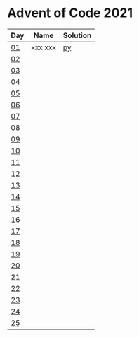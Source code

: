 # Advent of Code 2021

|Day|Name|Solution|
|---|---|---|
|[01](https://adventofcode.com/2021/day/1)|xxx xxx|[py](/day01/main.py)|
|[02](https://adventofcode.com/2021/day/2)|||
|[03](https://adventofcode.com/2021/day/3)|||
|[04](https://adventofcode.com/2021/day/4)|||
|[05](https://adventofcode.com/2021/day/5)|||
|[06](https://adventofcode.com/2021/day/6)|||
|[07](https://adventofcode.com/2021/day/7)|||
|[08](https://adventofcode.com/2021/day/8)|||
|[09](https://adventofcode.com/2021/day/9)|||
|[10](https://adventofcode.com/2021/day/10)|||
|[11](https://adventofcode.com/2021/day/11)|||
|[12](https://adventofcode.com/2021/day/12)|||
|[13](https://adventofcode.com/2021/day/13)|||
|[14](https://adventofcode.com/2021/day/14)|||
|[15](https://adventofcode.com/2021/day/15)|||
|[16](https://adventofcode.com/2021/day/16)|||
|[17](https://adventofcode.com/2021/day/17)|||
|[18](https://adventofcode.com/2021/day/18)|||
|[19](https://adventofcode.com/2021/day/19)|||
|[20](https://adventofcode.com/2021/day/20)|||
|[21](https://adventofcode.com/2021/day/21)|||
|[22](https://adventofcode.com/2021/day/22)|||
|[23](https://adventofcode.com/2021/day/23)|||
|[24](https://adventofcode.com/2021/day/24)|||
|[25](https://adventofcode.com/2021/day/25)|||
